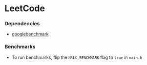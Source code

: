 

# LeetCode

### Dependencies
- [googlebenchmark](https://github.com/google/benchmark)

### Benchmarks
- To run benchmarks, flip the `NSLC_BENCHMARK` flag to `true` in `main.h`
